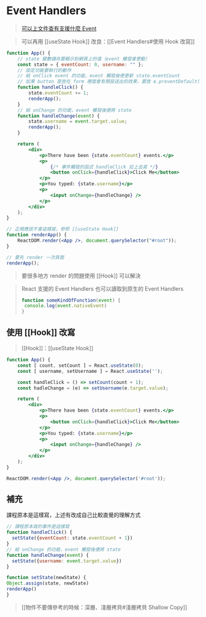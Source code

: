 # Event Handlers
>[可以上文件查有支援什麼 Event](https://reactjs.org/docs/events.html#supported-events) 

>可以再用 [[useState Hook]] 改良：[[Event Handlers#使用 Hook 改寫]]
```jsx
function App() {
	// state 變數儲存要顯示到網頁上的值（event 觸發會更動）
	const state = { eventCount: 0, username: "" };
	// 設定功能要執行的動作
	// 給 onClick event 的功能，event 觸發後便更新 state.eventCount
	// 如果 button 是放在 form 裡面會有預設送出的效果，要放 e.preventDefault() 
	function handleClick() {
		state.eventCount += 1;
		renderApp();
	}
	// 給 onChange 的功能，event 觸發後便將 state
	function handleChange(event) {
		state.username = event.target.value;
		renderApp();
	}

	return (
		<div>
			<p>There have been {state.eventCount} events.</p>
			<p>
				{/* 事件觸發的函式 handleClick 拉上去寫 */}
				<button onClick={handleClick}>Click Me</button>
			</p>
			<p>You typed: {state.username}</p>
			<p>
				<input onChange={handleChange} />
			</p>
		</div>
	);
}

// 正規應該不會這樣寫，參照 [[useState Hook]]
function renderApp() {
	ReactDOM.render(<App />, document.querySelector("#root"));
}

// 要先 render 一次頁面
renderApp();
```
> 要很多地方 render 的問題使用 [[Hook]] 可以解決

>React 支援的 Event Handlers 也可以讀取到原生的 Event Handlers
>```jsx
>function someKindOfFunction(event) {
>  console.log(event.nativeEvent)
>}
>```

## 使用 [[Hook]] 改寫
>[[Hook]]：[[useState Hook]]
```jsx	
function App() { 
	const [ count, setCount ] = React.useState(0);
	const [ username, setUsername ] = React.useState('');

	const handleClick = () => setCount(count + 1);
	const hadleChange = (e) => setUsername(e.target.value);

	return (
		<div>
			<p>There have been {state.eventCount} events.</p>
			<p>
				<button onClick={handleClick}>Click Me</button>
			</p>
			<p>You typed: {state.username}</p>
			<p>
				<input onChange={handleChange} />
			</p>
		</div>
	);
}

ReactDOM.render(<App />, document.querySelector('#root'));
```

## 補充
課程原本是這樣寫，上述有改成自己比較直覺的理解方式
```jsx
// 課程原本寫的事件是這樣寫
function handleClick() {
  setState({eventCount: state.eventCount + 1})
}
// 給 onChange 的功能，event 觸發後便將 state 
function handleChange(event) {
  setState({username: event.target.value})
}

function setState(newState) {
Object.assign(state, newState)
renderApp()
}
```
>[[物件不要傳參考的時候：深層、淺層拷貝#淺層拷貝 Shallow Copy]]

 